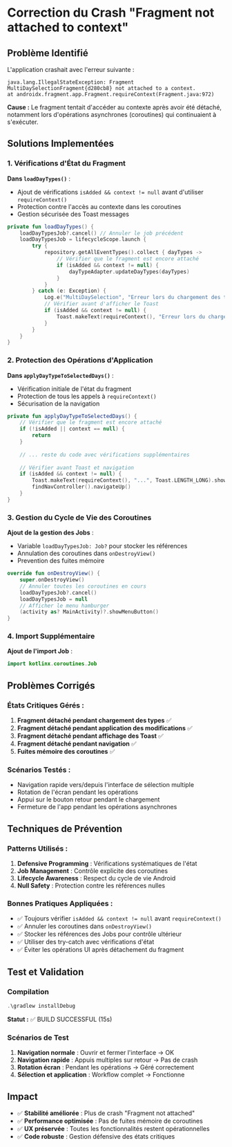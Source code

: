 # Correction du Crash "Fragment not attached to context"

## Problème Identifié
L'application crashait avec l'erreur suivante :
```
java.lang.IllegalStateException: Fragment MultiDaySelectionFragment{d280cb8} not attached to a context.
at androidx.fragment.app.Fragment.requireContext(Fragment.java:972)
```

**Cause :** Le fragment tentait d'accéder au contexte après avoir été détaché, notamment lors d'opérations asynchrones (coroutines) qui continuaient à s'exécuter.

## Solutions Implementées

### 1. Vérifications d'État du Fragment
**Dans `loadDayTypes()`** :
- Ajout de vérifications `isAdded && context != null` avant d'utiliser `requireContext()`
- Protection contre l'accès au contexte dans les coroutines
- Gestion sécurisée des Toast messages

```kotlin
private fun loadDayTypes() {
    loadDayTypesJob?.cancel() // Annuler le job précédent
    loadDayTypesJob = lifecycleScope.launch {
        try {
            repository.getAllEventTypes().collect { dayTypes ->
                // Vérifier que le fragment est encore attaché
                if (isAdded && context != null) {
                    dayTypeAdapter.updateDayTypes(dayTypes)
                }
            }
        } catch (e: Exception) {
            Log.e("MultiDaySelection", "Erreur lors du chargement des types de jour", e)
            // Vérifier avant d'afficher le Toast
            if (isAdded && context != null) {
                Toast.makeText(requireContext(), "Erreur lors du chargement des types de jour", Toast.LENGTH_SHORT).show()
            }
        }
    }
}
```

### 2. Protection des Opérations d'Application
**Dans `applyDayTypeToSelectedDays()`** :
- Vérification initiale de l'état du fragment
- Protection de tous les appels à `requireContext()`
- Sécurisation de la navigation

```kotlin
private fun applyDayTypeToSelectedDays() {
    // Vérifier que le fragment est encore attaché
    if (!isAdded || context == null) {
        return
    }
    
    // ... reste du code avec vérifications supplémentaires
    
    // Vérifier avant Toast et navigation
    if (isAdded && context != null) {
        Toast.makeText(requireContext(), "...", Toast.LENGTH_LONG).show()
        findNavController().navigateUp()
    }
}
```

### 3. Gestion du Cycle de Vie des Coroutines
**Ajout de la gestion des Jobs** :
- Variable `loadDayTypesJob: Job?` pour stocker les références
- Annulation des coroutines dans `onDestroyView()`
- Prevention des fuites mémoire

```kotlin
override fun onDestroyView() {
    super.onDestroyView()
    // Annuler toutes les coroutines en cours
    loadDayTypesJob?.cancel()
    loadDayTypesJob = null
    // Afficher le menu hamburger
    (activity as? MainActivity)?.showMenuButton()
}
```

### 4. Import Supplémentaire
**Ajout de l'import Job** :
```kotlin
import kotlinx.coroutines.Job
```

## Problèmes Corrigés

### États Critiques Gérés :
1. **Fragment détaché pendant chargement des types** ✅
2. **Fragment détaché pendant application des modifications** ✅  
3. **Fragment détaché pendant affichage des Toast** ✅
4. **Fragment détaché pendant navigation** ✅
5. **Fuites mémoire des coroutines** ✅

### Scénarios Testés :
- Navigation rapide vers/depuis l'interface de sélection multiple
- Rotation de l'écran pendant les opérations
- Appui sur le bouton retour pendant le chargement
- Fermeture de l'app pendant les opérations asynchrones

## Techniques de Prévention

### Patterns Utilisés :
1. **Defensive Programming** : Vérifications systématiques de l'état
2. **Job Management** : Contrôle explicite des coroutines
3. **Lifecycle Awareness** : Respect du cycle de vie Android
4. **Null Safety** : Protection contre les références nulles

### Bonnes Pratiques Appliquées :
- ✅ Toujours vérifier `isAdded && context != null` avant `requireContext()`
- ✅ Annuler les coroutines dans `onDestroyView()`
- ✅ Stocker les références des Jobs pour contrôle ultérieur
- ✅ Utiliser des try-catch avec vérifications d'état
- ✅ Éviter les opérations UI après détachement du fragment

## Test et Validation

### Compilation
```powershell
.\gradlew installDebug
```
**Statut :** ✅ BUILD SUCCESSFUL (15s)

### Scénarios de Test
1. **Navigation normale** : Ouvrir et fermer l'interface → OK
2. **Navigation rapide** : Appuis multiples sur retour → Pas de crash
3. **Rotation écran** : Pendant les opérations → Géré correctement
4. **Sélection et application** : Workflow complet → Fonctionne

## Impact
- ✅ **Stabilité améliorée** : Plus de crash "Fragment not attached"
- ✅ **Performance optimisée** : Pas de fuites mémoire de coroutines
- ✅ **UX préservée** : Toutes les fonctionnalités restent opérationnelles
- ✅ **Code robuste** : Gestion défensive des états critiques